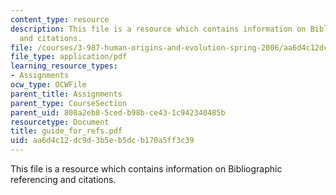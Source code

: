 ```yaml
---
content_type: resource
description: This file is a resource which contains information on Bibliographic referencing
  and citations.
file: /courses/3-987-human-origins-and-evolution-spring-2006/aa6d4c12dc9d3b5eb5dcb170a5ff3c39_guide_for_refs.pdf
file_type: application/pdf
learning_resource_types:
- Assignments
ocw_type: OCWFile
parent_title: Assignments
parent_type: CourseSection
parent_uid: 808a2eb8-5ced-b98b-ce43-1c942340485b
resourcetype: Document
title: guide_for_refs.pdf
uid: aa6d4c12-dc9d-3b5e-b5dc-b170a5ff3c39
---
```

This file is a resource which contains information on Bibliographic referencing and citations.

